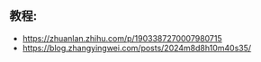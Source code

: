 
## 教程:
* https://zhuanlan.zhihu.com/p/1903387270007980715
* https://blog.zhangyingwei.com/posts/2024m8d8h10m40s35/